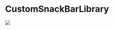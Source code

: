 # CustomSnackBarLibrary
[![](https://jitpack.io/v/senseiiii12/CustomSnackBarLibrary.svg)](https://jitpack.io/#senseiiii12/CustomSnackBarLibrary)
